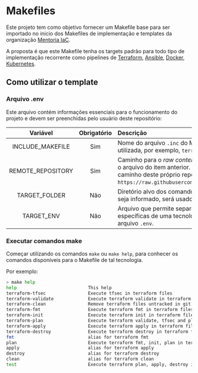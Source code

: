 # Makefiles

Este projeto tem como objetivo fornecer um Makefile base para ser importado no inicio dos Makefiles de implementação e templates da organização [Mentoria IaC](https://github.com/mentoriaiac).

A proposta é que este Makefile tenha os targets padrão para todo tipo de implementação recorrente como pipelines de [Terraform](https://www.terraform.io/), [Ansible](https://www.ansible.com/), [Docker](https://www.docker.com/), [Kubernetes](https://kubernetes.io/pt/).

## Como utilizar o template

### Arquivo .env

Este arquivo contém informações essenciais para o funcionamento do projeto e devem ser preenchidas pelo usuário deste repositório:

|   Variável         |  Obrigatório   | Descrição     |
|    :---:           |     :---:      | :---          |
| INCLUDE_MAKEFILE   |   Sim          | Nome do arquivo `.inc` do Makefile de uma tecnologia que será utilizada, por exemplo, `terraform.inc`. |
| REMOTE_REPOSITORY  |   Sim          | Caminho para o _raw content_ do repositório do Github que contém o arquivo do item anterior. Na maior parte das vezes, será o caminho deste próprio repositório: `https://raw.githubusercontent.com/mentoriaiac/Makefiles/main`. |
| TARGET_FOLDER      |   Não          | Diretório alvo dos comandos executados pelo Makefile. Caso não seja informado, será usado o diretório raiz deste projeto. |
| TARGET_ENV         |   Não          | Arquivo que permite separar as variáveis de ambiente específicas de uma tecnologia. Se não informado, será usado o arquivo `.env`. |



### Executar comandos make

Começar utilizando os comandos `make` ou `make help`, para conhecer os comandos disponíveis para o Makefile de tal tecnologia.

Por exemplo:

```sh
> make help
help                           This help
terraform-tfsec                Execute tfsec in terraform files
terraform-validate             Execute terraform validate in terraform files
terraform-clean                Remove terraform files untracked in git
terraform-fmt                  Execute terraform fmt in terraform files
terraform-init                 Execute terraform init in terraform files
terraform-plan                 Execute terraform validate, tfsec and plan in terraform files
terraform-apply                Execute terraform apply in terraform files
terraform-destroy              Execute terraform destroy in terraform files
fmt                            alias for terraform fmt
plan                           Execute terraform fmt, init, plan in terraform files
apply                          alias for terraform apply
destroy                        alias for terraform destroy
clean                          alias for terraform clean
test                           Execute terraform plan, apply, destroy in terraform files
```

